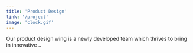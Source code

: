 ```yaml
---
title: 'Product Design'
link: '/project'
image: 'clock.gif'
---
```


Our product design wing is a newly developed team which thrives to bring in innovative ..
